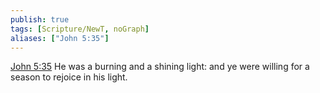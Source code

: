 ```yaml
---
publish: true
tags: [Scripture/NewT, noGraph]
aliases: ["John 5:35"]
---
```

[John 5:35](https://churchofjesuschrist.org/study/scriptures/nt/john/5?lang=eng&id=p35#p35) He was a burning and a shining light: and ye were willing for a season to rejoice in his light.
